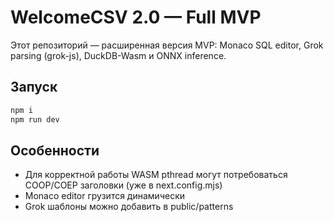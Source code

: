 # WelcomeCSV 2.0 — Full MVP

Этот репозиторий — расширенная версия MVP: Monaco SQL editor, Grok parsing (grok-js), DuckDB-Wasm и ONNX inference.

## Запуск
```bash
npm i
npm run dev
```

## Особенности
- Для корректной работы WASM pthread могут потребоваться COOP/COEP заголовки (уже в next.config.mjs)
- Monaco editor грузится динамически
- Grok шаблоны можно добавить в public/patterns
